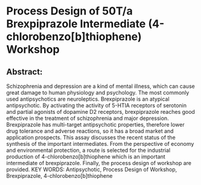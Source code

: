 # Process Design of 50T/a Brexpiprazole Intermediate (4-chlorobenzo[b]thiophene) Workshop

## Abstract:
Schizophrenia and depression are a kind of mental illness, which can cause great damage to human physiology and psychology. The most commonly used antipsychotics are neuroleptics. Brexpiprazole is an atypical antipsychotic. By activating the activity of 5-HTlA receptors of serotonin and partial agonists of dopamine D2 receptors, brexpiprazole reaches good effective in the treatment of schizophrenia and major depression. Brexpiprazole has multi-target antipsychotic properties, therefore lower drug tolerance and adverse reactions, so it has a broad market and application prospects.
This assay discusses the recent status of the synthesis of the important intermediates. From the perspective of economy and environmental protection, a route is selected for the industrial production of 4-chlorobenzo[b]thiophene which is an important intermediate of brexpiprazole. Finally, the process design of workshop are provided. 
KEY WORDS: Antipsychotic, Process Design of Workshop, Brexpiprazole, 4-chlorobenzo[b]thiophene


